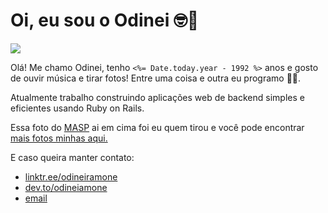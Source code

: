 # Oi, eu sou o Odinei 🤓🤘

![](https://images.unsplash.com/photo-1680573346177-16adaf21f56f?ixlib=rb-4.0.3&ixid=M3wxMjA3fDB8MHxwaG90by1wYWdlfHx8fGVufDB8fHx8fA%3D%3D&auto=format&fit=crop&w=1470&q=80)

Olá! Me chamo Odinei, tenho `<%= Date.today.year - 1992 %>` anos e gosto de ouvir música e tirar fotos! Entre uma coisa e outra eu programo 🧑‍💻.

Atualmente trabalho construindo aplicações web de backend simples e eficientes usando Ruby on Rails.

Essa foto do [MASP](https://masp.org.br/) ai em cima foi eu quem tirou e você pode encontrar [mais fotos minhas aqui.](https://unsplash.com/@odineiramone)

E caso queira manter contato:

- [linktr.ee/odineiramone](https://linktr.ee/odineiramone)
- [dev.to/odineiamone](http://codingwithchopsticks.github.io/](https://dev.to/odineiramone))
- [email](mailto:odinei.ribeiro92@gmail.com)

